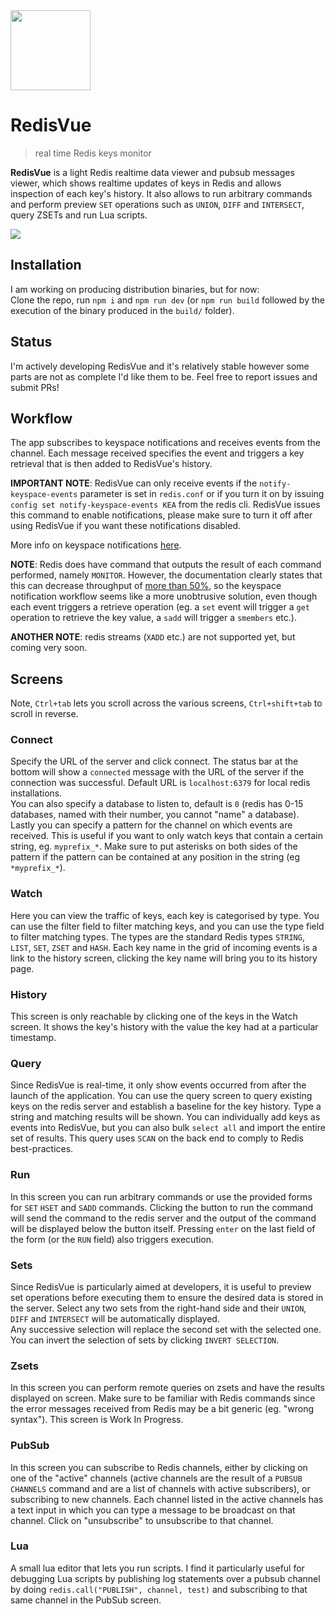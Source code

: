 <img src="https://github.com/techfort/redisvue/blob/master/src/renderer/assets/icon-redis.svg" width="128" />

# RedisVue

> real time Redis keys monitor

**RedisVue** is a light Redis realtime data viewer and pubsub messages viewer, which shows realtime updates of keys in Redis and allows inspection of each key's history. It also allows to run arbitrary commands and perform preview `SET` operations such as `UNION`, `DIFF` and `INTERSECT`, query ZSETs and run Lua scripts.

<img src="https://github.com/techfort/redisvue/blob/master/screenshot.png?raw=true" />

## Installation

I am working on producing distribution binaries, but for now:  
Clone the repo, run `npm i` and `npm run dev` (or `npm run build` followed by the execution of the binary produced in the `build/` folder).

## Status

I'm actively developing RedisVue and it's relatively stable however some parts are not as complete I'd like them to be. Feel free to report issues and submit PRs!

## Workflow

The app subscribes to keyspace notifications and receives events from the channel. Each message received specifies the event and triggers a key retrieval that is then added to RedisVue's history.

**IMPORTANT NOTE**: RedisVue can only receive events if the `notify-keyspace-events` parameter is set in `redis.conf` or if you turn it on by issuing `config set notify-keyspace-events KEA` from the redis cli. RedisVue issues this command to enable notifications, please make sure to turn it off after using RedisVue if you want these notifications disabled.

More info on keyspace notifications [here](https://redis.io/topics/notifications).

**NOTE**: Redis does have command that outputs the result of each command performed, namely `MONITOR`. However, the documentation clearly states that this can decrease throughput of [more than 50%](https://redis.io/commands/monitor), so the keyspace notification workflow seems like a more unobtrusive solution, even though each event triggers a retrieve operation (eg. a `set` event will trigger a `get` operation to retrieve the key value, a `sadd` will trigger a `smembers` etc.).

**ANOTHER NOTE**: redis streams (`XADD` etc.) are not supported yet, but coming very soon.

## Screens

Note, `Ctrl+tab` lets you scroll across the various screens, `Ctrl+shift+tab` to scroll in reverse.

### Connect

Specify the URL of the server and click connect. The status bar at the bottom will show a `connected` message with the URL of the server if the connection was successful. Default URL is `localhost:6379` for local redis installations.  
You can also specify a database to listen to, default is `0` (redis has 0-15 databases, named with their number, you cannot "name" a database).
Lastly you can specify a pattern for the channel on which events are received. This is useful if you want to only watch keys that contain a certain string, eg. `myprefix_*`. Make sure to put asterisks on both sides of the pattern if the pattern can be contained at any position in the string (eg `*myprefix_*`).

### Watch

Here you can view the traffic of keys, each key is categorised by type. You can use the filter field to filter matching keys, and you can use the type field to filter matching types. The types are the standard Redis types `STRING`, `LIST`, `SET`, `ZSET` and `HASH`.
Each key name in the grid of incoming events is a link to the history screen, clicking the key name will bring you to its history page.

### History

This screen is only reachable by clicking one of the keys in the Watch screen. It shows the key's history with the value the key had at a particular timestamp.

### Query

Since RedisVue is real-time, it only show events occurred from after the launch of the application. You can use the query screen to query existing keys on the redis server and establish a baseline for the key history. Type a string and matching results will be shown. You can individually add keys as events into RedisVue, but you can also bulk `select all` and import the entire set of results. This query uses `SCAN` on the back end to comply to Redis best-practices.

### Run

In this screen you can run arbitrary commands or use the provided forms for `SET` `HSET` and `SADD` commands. Clicking the button to run the command will send the command to the redis server and the output of the command will be displayed below the button itself. Pressing `enter` on the last field of the form (or the `RUN` field) also triggers execution.

### Sets

Since RedisVue is particularly aimed at developers, it is useful to preview set operations before executing them to ensure the desired data is stored in the server. Select any two sets from the right-hand side and their `UNION`, `DIFF` and `INTERSECT` will be automatically displayed.  
Any successive selection will replace the second set with the selected one. You can invert the selection of sets by clicking `INVERT SELECTION`.

### Zsets

In this screen you can perform remote queries on zsets and have the results displayed on screen. Make sure to be familiar with Redis commands since the error messages received from Redis may be a bit generic (eg. "wrong syntax"). This screen is Work In Progress.

### PubSub

In this screen you can subscribe to Redis channels, either by clicking on one of the "active" channels (active channels are the result of a `PUBSUB CHANNELS` command and are a list of channels with active subscribers), or subscribing to new channels. Each channel listed in the active channels has a text input in which you can type a message to be broadcast on that channel. Click on "unsubscribe" to unsubscribe to that channel.

### Lua

A small lua editor that lets you run scripts. I find it particularly useful for debugging Lua scripts by publishing log statements over a pubsub channel by doing `redis.call("PUBLISH", channel, test)` and subscribing to that same channel in the PubSub screen.

